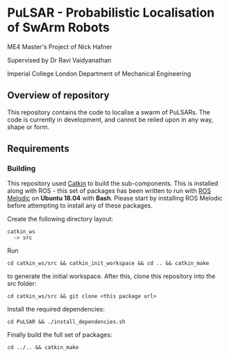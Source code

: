 # PuLSAR - Probabilistic Localisation of SwArm Robots

ME4 Master's Project of Nick Hafner

Supervised by Dr Ravi Vaidyanathan

Imperial College London Department of Mechanical Engineering

## Overview of repository

This repository contains the code to localise a swarm of PuLSARs. The code is currently in development, and cannot be relied upon in any way, shape or form.

## Requirements

### Building

This repository used [Catkin](wiki.ros.org/catkin) to build the sub-components. This is installed along with ROS - this set of packages has been written to run with [ROS Melodic](http://wiki.ros.org/melodic/Installation) on **Ubuntu 18.04** with **Bash**. Please start by installing ROS Melodic before attempting to install any of these packages.

Create the following directory layout:
```
catkin_ws
  -> src
```

Run

`cd catkin_ws/src && catkin_init_workspace && cd .. && catkin_make` 

to generate the initial workspace. After this, clone this repository into the src folder:

`cd catkin_ws/src && git clone <this package url>`

Install the required dependencies:

`cd PuLSAR && ./install_dependencies.sh`

Finally build the full set of packages:

`cd ../.. && catkin_make`
